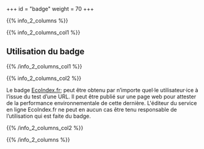 +++
id = "badge"
weight = 70
+++

{{% info_2_columns %}}

{{% info_2_columns_col1 %}}

## Utilisation du badge

{{% /info_2_columns_col1 %}}

{{% info_2_columns_col2 %}}

Le badge <a href="https://github.com/cnumr/ecoindex_badge" title="Badge Ecoindex">EcoIndex.fr</a>; peut être obtenu par n’importe quel·le utilisateur·ice à l’issue du test d’une URL. Il peut être publié sur une page web pour attester de la performance environnementale de cette dernière. L'éditeur du service en ligne EcoIndex.fr ne peut en aucun cas être tenu responsable de l’utilisation qui est faite du badge.

{{% /info_2_columns_col2 %}}

{{% /info_2_columns %}}
